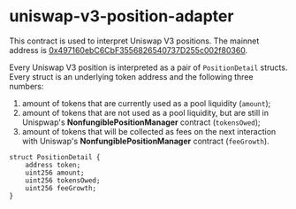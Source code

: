 # uniswap-v3-position-adapter

This contract is used to interpret Uniswap V3 positions.
The mainnet address is [0x497160ebC6CbF3556826540737D255c002f80360](https://etherscan.io/address/0x497160ebC6CbF3556826540737D255c002f80360#code).

Every Uniswap V3 position is interpreted as a pair of `PositionDetail` structs. Every struct is an underlying token address and the following three numbers:

1. amount of tokens that are currently used as a pool liquidity (`amount`);
2. amount of tokens that are not used as a pool liquidity, but are still in Unispwap's **NonfungiblePositionManager** contract (`tokensOwed`);
3. amount of tokens that will be collected as fees on the next interaction with Uniswap's **NonfungiblePositionManager** contract (`feeGrowth`).

```
struct PositionDetail {
    address token;
    uint256 amount;
    uint256 tokensOwed;
    uint256 feeGrowth;
}
```
